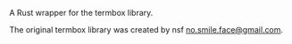 
A Rust wrapper for the termbox library.

The original termbox library was created by nsf <no.smile.face@gmail.com>.

